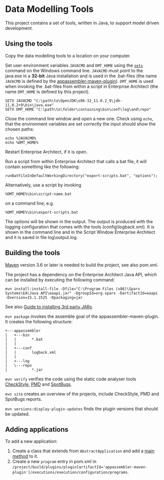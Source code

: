 # Data Modelling Tools

This project contains a set of tools, written in Java, to support model driven development.

## Using the tools

Copy the data modelling tools to a location on your computer.

Set user environment variables `JAVACMD` and `DMT_HOME` using the [`setx`](https://docs.microsoft.com/en-us/windows-server/administration/windows-commands/setx "setx | Microsoft Docs") command on the Windows command line. `JAVACMD` must point to the java.exe in a **32-bit** Java installation and is used in the .bat-files (the name `JAVACMD` is defined by the [appassembler-maven-plugin](https://github.com/mojohaus/appassembler)). `DMT_HOME` is used when invoking the .bat-files from within a script in Enterprise Architect (the name `DMT_HOME` is defined by this project).

```
SETX JAVACMD "C:\path\to\OpenJDK\x86-32_11.0.2_9\jdk-11.0.2+9\bin\java.exe"
SETX DMT_HOME "C:\path\to\folder\containing\bin\conf\log\and\repo"
```

Close the command line window and open a new one. Check using `echo`, that the environment variables are set correctly the input should show the chosen paths:

```
echo %JAVACMD% 
echo %DMT_HOME%
```

Restart Enterprise Architect, if it is open.

Run a script from within Enterprise Architect that calls a bat file, it will contain something like the following:

```
runBatFileInDefaultWorkingDirectory("export-scripts.bat", "options");
```

Alternatively, use a script by invoking

```
%DMT_HOME%\bin\script-name.bat
```

on a command line, e.g. 

```
%DMT_HOME%\bin\export-scripts.bat
```

The options will be shown in the output. The output is produced with the logging configuration that comes with the tools (config\logback.xml). It is shown in the command line and in the Script Window Enterprise Architect and it is saved in file log\output.log.

## Building the tools

[Maven](http://maven.apache.org/download.cgi) version 3.6 or later is needed to build the project, see also pom.xml.

The project has a dependency on the Enterprise Architect Java API, which can be installed by executing the following command:

```
mvn install:install-file -Dfile="C:\Program Files (x86)\Sparx Systems\EA\Java API\eaapi.jar" -DgroupId=org.sparx -DartifactId=eaapi -Dversion=15.1.1525 -Dpackaging=jar
```
      
See also [Guide to installing 3rd party JARs](https://maven.apache.org/guides/mini/guide-3rd-party-jars-local.html).

`mvn package` invokes the assemble goal of the appassembler-maven-plugin. It creates the following structure:

```
+---appassembler
|   +---bin
|   |       *.bat
|   |       
|   +---conf
|   |       logback.xml
|   |       
|   +---log
|   \---repo
|           *.jar
```

`mvn verify` verifies the code using the static code analyser tools [CheckStyle](https://checkstyle.org/), [PMD](https://pmd.github.io/) and [SpotBugs](https://spotbugs.github.io/).

`mvn site` creates an overview of the projects, include CheckStyle, PMD and SpotBugs reports.

`mvn versions:display-plugin-updates` finds the plugin versions that should be updated.

## Adding applications

To add a new application:

1. Create a class that extends from `AbstractApplication` and add a [main method](https://docs.oracle.com/javase/tutorial/getStarted/application/#MAIN) to it.
2. Create a new `program` entry in pom.xml in `/project/build/plugins/plugin[artifactId='appassembler-maven-plugin']/executions/execution/configuration/programs`.